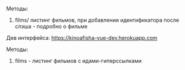 Методы:
1) films/      листинг фильмов, при добавлении идентификатора после слэша - подробно о фильме
    
Дев интерфейса: https://kinoafisha-vue-dev.herokuapp.com

Методы:
1) films - листинг фильмов с идами-гиперссылками


